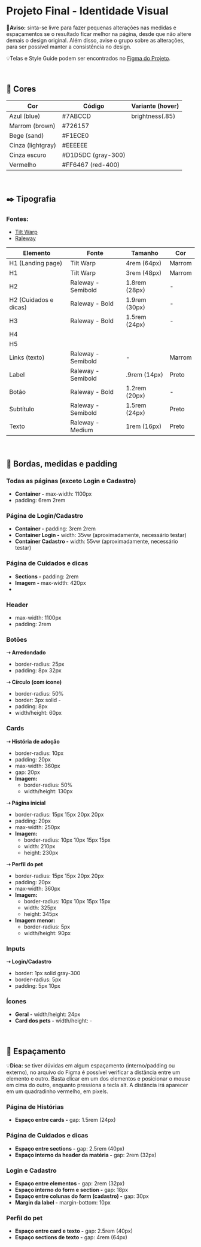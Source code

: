 # Projeto Final - Identidade Visual
🔶**Aviso:** sinta-se livre para fazer pequenas alterações nas medidas e espaçamentos se o resultado ficar melhor na página, desde que não altere demais o design original. Além disso, avise o grupo sobre as alterações, para ser possível manter a consistência no design.


💡Telas e Style Guide podem ser encontrados no [Figma do Projeto](https://www.figma.com/design/fYLYoC2BEAbZPjH57wbrDt/Projeto-Final?node-id=0-1&t=3YcQFc7vRJmnprGP-1).

<br>

## 🎨 Cores

|Cor               |Código            |Variante (hover) |
|------------------|------------------|------------------------|
|Azul (blue)       |#7ABCCD           |brightness(.85)         |
|Marrom (brown)    |#726157           |                        |
|Bege (sand)       |#F1ECE0           |                        |
|Cinza (lightgray) |#EEEEEE           |                        |
|Cinza escuro      |#D1D5DC (gray-300)|                        |
|Vermelho          |#FF6467 (red-400) |                        |



<br>

## ✒️ Tipografia
### Fontes:
- [Tilt Warp](https://fonts.google.com/specimen/Tilt+Warp?query=tilt)
- [Raleway](https://fonts.google.com/specimen/Raleway?query=rale)

|Elemento              |Fonte              |Tamanho       |Cor       |
|----------------------|-------------------|--------------|----------|
|H1 (Landing page)     |Tilt Warp          |4rem (64px)   |Marrom    |
|H1                    |Tilt Warp          |3rem (48px)   |Marrom    |
|H2                    |Raleway - Semibold |1.8rem (28px) |-         |
|H2 (Cuidados e dicas) |Raleway - Bold     |1.9rem (30px) |-         |
|H3                    |Raleway - Bold     |1.5rem (24px) |-         |
|H4                    |                   |              |          |
|H5                    |                   |              |          |
|Links (texto)         |Raleway - Semibold |-             |Marrom    |
|Label                 |Raleway - Semibold |.9rem (14px)  |Preto     |
|Botão                 |Raleway - Bold     |1.2rem (20px) |-         |
|Subtítulo             |Raleway - Semibold |1.5rem (24px) |Preto     |
|Texto                 |Raleway - Medium   |1rem (16px)   |Preto     |

<br>

## 🔲 Bordas, medidas e padding
### Todas as páginas (exceto Login e Cadastro)
- **Container -** max-width: 1100px
- padding: 6rem 2rem

### Página de Login/Cadastro
- **Container -** padding: 3rem 2rem
- **Container Login -** width: 35vw (aproximadamente, necessário testar)
- **Container Cadastro -** width: 55vw (aproximadamente, necessário testar)

### Página de Cuidados e dicas
- **Sections -** padding: 2rem
- **Imagem -** max-width: 420px
- 

### Header
- max-width: 1100px
- padding: 2rem

### Botões
**➝ Arredondado**
- border-radius: 25px
- padding: 8px 32px

**➝ Círculo (com ícone)**
- border-radius: 50%
- border: 3px solid -
- padding: 8px
- width/height: 60px

### Cards
**➝ História de adoção**
- border-radius: 10px
- padding: 20px
- max-width: 360px
- gap: 20px
- **Imagem:**
	- border-radius: 50%  
	- width/height: 130px

 **➝ Página inicial**
- border-radius: 15px 15px 20px 20px
- padding: 20px
- max-width: 250px
- **Imagem:**
	- border-radius: 10px 10px 15px 15px  
	- width: 210px
   	- height: 230px

**➝ Perfil do pet**
- border-radius: 15px 15px 20px 20px
- padding: 20px
- max-width: 360px
- **Imagem:**
	- border-radius: 10px 10px 15px 15px  
	- width: 325px
 	- height: 345px
- **Imagem menor:**
    - border-radius: 5px
    - width/height: 90px

### Inputs
**➝ Login/Cadastro**
- border: 1px solid gray-300
- border-radius: 5px
- padding: 5px 10px

### Ícones
- **Geral -** width/height: 24px
- **Card dos pets -** width/height: -

<br>

## 📐 Espaçamento
💡**Dica:** se tiver dúvidas em algum espaçamento (interno/padding ou externo), no arquivo do Figma é possível verificar a distância entre um elemento e outro. Basta clicar em um dos elementos e posicionar o mouse em cima do outro, enquanto pressiona a tecla alt. A distância irá aparecer em um quadradinho vermelho, em pixels.

### Página de Histórias
- **Espaço entre cards -** gap: 1.5rem (24px)

### Página de Cuidados e dicas
- **Espaço entre sections -** gap: 2.5rem (40px)
- **Espaço interno da header da matéria -** gap: 2rem (32px)

### Login e Cadastro
- **Espaço entre elementos -** gap: 2rem (32px)
- **Espaço interno do form e section -** gap: 18px
- **Espaço entre colunas do form (cadastro) -** gap: 30px
- **Margin da label -** margin-bottom: 10px

### Perfil do pet
- **Espaço entre card e texto -** gap: 2.5rem (40px)
- **Espaço sections de texto -** gap: 4rem (64px)

